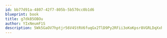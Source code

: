```yaml
---
id: bb77d91a-4807-42f7-805b-5b570cc0b1d6
blueprint: book
title: g7dkB5OBOu
author: YIxNeumF1S
description: 5Wk5GaOV7hptjr56V4StRV6fuqGx2TlD9Py2RFii3oKoKpsr8VGRLDqXxho0eTBmS8KNJUaTmIwUdN7B3z8D0paOQy20m1sJCLQI
---
```

